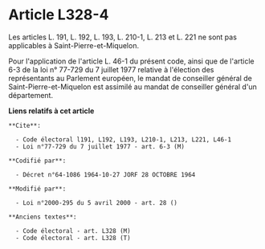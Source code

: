 # Article L328-4

Les articles L. 191, L. 192, L. 193, L. 210-1, L. 213 et L. 221 ne sont pas applicables à Saint-Pierre-et-Miquelon.

Pour l'application de l'article L. 46-1 du présent code, ainsi que de l'article 6-3 de la loi n° 77-729 du 7 juillet 1977
relative à l'élection des représentants au Parlement européen, le mandat de conseiller général de Saint-Pierre-et-Miquelon
est assimilé au mandat de conseiller général d'un département.

**Liens relatifs à cet article**

	**Cite**:

	  - Code électoral l191, L192, L193, L210-1, L213, L221, L46-1
	  - Loi n°77-729 du 7 juillet 1977 - art. 6-3 (M)

	**Codifié par**:

	  - Décret n°64-1086 1964-10-27 JORF 28 OCTOBRE 1964

	**Modifié par**:

	  - Loi n°2000-295 du 5 avril 2000 - art. 28 ()

	**Anciens textes**:

	  - Code électoral - art. L328 (M)
	  - Code électoral - art. L328 (T)
